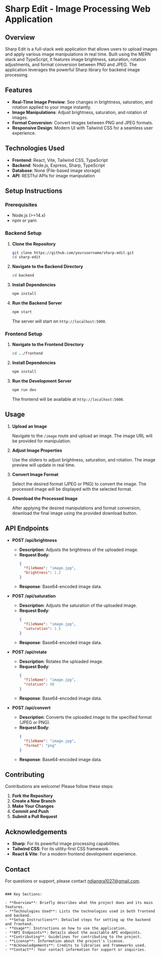 # Sharp Edit - Image Processing Web Application

## Overview

Sharp Edit is a full-stack web application that allows users to upload images and apply various image manipulations in real time. Built using the MERN stack and TypeScript, it features image brightness, saturation, rotation adjustments, and format conversion between PNG and JPEG. The application leverages the powerful Sharp library for backend image processing.

## Features

- **Real-Time Image Preview**: See changes in brightness, saturation, and rotation applied to your image instantly.
- **Image Manipulations**: Adjust brightness, saturation, and rotation of images.
- **Format Conversion**: Convert images between PNG and JPEG formats.
- **Responsive Design**: Modern UI with Tailwind CSS for a seamless user experience.

## Technologies Used

- **Frontend**: React, Vite, Tailwind CSS, TypeScript
- **Backend**: Node.js, Express, Sharp, TypeScript
- **Database**: None (File-based image storage)
- **API**: RESTful APIs for image manipulation

## Setup Instructions

### Prerequisites

- Node.js (>=14.x)
- npm or yarn

### Backend Setup

1. **Clone the Repository**

   ```bash
   git clone https://github.com/yourusername/sharp-edit.git
   cd sharp-edit
   ```

2. **Navigate to the Backend Directory**

   ```bash
   cd backend
   ```

3. **Install Dependencies**

   ```bash
   npm install
   ```

4. **Run the Backend Server**

   ```bash
   npm start
   ```

   The server will start on `http://localhost:5000`.

### Frontend Setup

1. **Navigate to the Frontend Directory**

   ```bash
   cd ../frontend
   ```

2. **Install Dependencies**

   ```bash
   npm install
   ```

3. **Run the Development Server**

   ```bash
   npm run dev
   ```

   The frontend will be available at `http://localhost:5000`.

## Usage

1. **Upload an Image**

   Navigate to the `/image` route and upload an image. The image URL will be provided for manipulation.

2. **Adjust Image Properties**

   Use the sliders to adjust brightness, saturation, and rotation. The image preview will update in real time.

3. **Convert Image Format**

   Select the desired format (JPEG or PNG) to convert the image. The processed image will be displayed with the selected format.

4. **Download the Processed Image**

   After applying the desired manipulations and format conversion, download the final image using the provided download button.

## API Endpoints

- **POST /api/brightness**
  - **Description**: Adjusts the brightness of the uploaded image.
  - **Request Body**:
    ```json
    {
      "fileName": "image.jpg",
      "brightness": 1.2
    }
    ```
  - **Response**: Base64-encoded image data.

- **POST /api/saturation**
  - **Description**: Adjusts the saturation of the uploaded image.
  - **Request Body**:
    ```json
    {
      "fileName": "image.jpg",
      "saturation": 1.5
    }
    ```
  - **Response**: Base64-encoded image data.

- **POST /api/rotate**
  - **Description**: Rotates the uploaded image.
  - **Request Body**:
    ```json
    {
      "fileName": "image.jpg",
      "rotation": 90
    }
    ```
  - **Response**: Base64-encoded image data.

- **POST /api/convert**
  - **Description**: Converts the uploaded image to the specified format (JPEG or PNG).
  - **Request Body**:
    ```json
    {
      "fileName": "image.jpg",
      "format": "png"
    }
    ```
  - **Response**: Base64-encoded image data.

## Contributing

Contributions are welcome! Please follow these steps:

1. **Fork the Repository**
2. **Create a New Branch**
3. **Make Your Changes**
4. **Commit and Push**
5. **Submit a Pull Request**


## Acknowledgements

- **Sharp**: For its powerful image processing capabilities.
- **Tailwind CSS**: For its utility-first CSS framework.
- **React & Vite**: For a modern frontend development experience.

## Contact

For questions or support, please contact [ndjangra1027@gmail.com](mailto:ndjangra1027@gmail.com).

```

### Key Sections:

- **Overview**: Briefly describes what the project does and its main features.
- **Technologies Used**: Lists the technologies used in both frontend and backend.
- **Setup Instructions**: Detailed steps for setting up the backend and frontend.
- **Usage**: Instructions on how to use the application.
- **API Endpoints**: Details about the available API endpoints.
- **Contributing**: Guidelines for contributing to the project.
- **License**: Information about the project's license.
- **Acknowledgements**: Credits to libraries and frameworks used.
- **Contact**: Your contact information for support or inquiries.